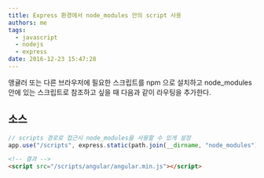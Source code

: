 ```yaml
---
title: Express 환경에서 node_modules 안의 script 사용
authors: me
tags:
  - javascript
  - nodejs
  - express
date: 2016-12-23 15:47:28
---
```


앵귤러 또는 다른 브라우저에 필요한 스크립트를 npm 으로 설치하고
node_modules 안에 있는 스크립트로 참조하고 싶을 때 다음과 같이 라우팅을 추가한다.

## 소스

```js
// scripts 경로로 접근시 node_modules을 사용할 수 있게 설정
app.use("/scripts", express.static(path.join(__dirname, "node_modules")));
```

```html
<!-- 결과 -->
<script src="/scripts/angular/angular.min.js"></script>
```

